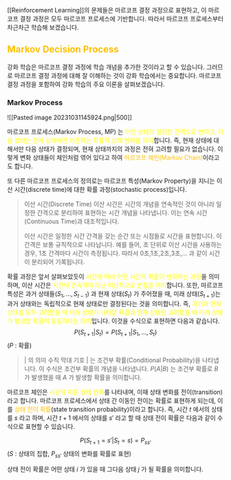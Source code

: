[[Reinforcement Learning]]의 문제들은 마르코프 결정 과정으로 표현하고, 이 마르코프 결정 과정은 모두 마르코프 프로세스에 기반합니다. 따라서 마르코프 프로세스부터 차근차근 학습해 보겠습니다.

## <font color="#ffc000">Markov Decision Process</font>
강화 학습은 마르코프 결정 과정에 학습 개념을 추가한 것이라고 할 수 있습니다. 그러므로 마르코프 결정 과정에 대해 잘 이해하는 것이 강화 학습에서는 중요합니다. 마르코프 결정 과정을 포함하여 강화 학습의 주요 이론을 살펴보겠습니다.

### Markov Process

![[Pasted image 20231031145924.png|500]]

마르코프 프로세스(Markov Process, MP) 는 <font color="#ffff00">어떤 상태가 일정한 간격으로 변하고, 다음 상태는 현재 상태에만 의존하는 확률적 상태 변화를 의미</font>합니다. 즉, 현재 상태에 대해서만 다음 상태가 결정되며, 현재 상태까지의 과정은 전혀 고려할 필요가 없습니다. 이렇게 변화 상태들이 체인처럼 엮어 있다고 하여 <font color="#ffc000">마르코프 체인(Markov Chain)</font>이라고도 합니다.

또 다른 마르코프 프로세스의 정의로는 마르코프 특성(Markov Property)을 지니는 이산 시간(discrete time)에 대한 확률 과정(stochastic process)입니다. 

> 이산 시간(Discrete Time)
> 이산 시간은 시간의 개념을 연속적인 것이 아니라 일정한 간격으로 분리하여 표현하는 시간 개념을 나타냅니다. 이는 연속 시간(Continuous Time)과 대조적입니다.
> 
> 이산 시간은 일정한 시간 간격을 갖는 순간 또는 시점들로 시간을 표현합니다. 이 간격은 보통 규칙적으로 나타납니다. 예를 들어, 초 단위로 이산 시간을 사용하는 경우, 1초 간격마다 시간이 측정됩니다. 따라서 0초,1초,2초,3초,... 과 같이 시간이 분리되어 기록됩니다.

확률 과정은 앞서 살펴보았듯이 <font color="#ffff00">시간에 따라 어떤 사건의 확률이 변화하는 과정</font>을 의미하며, 이산 시간은 <font color="#ffff00">시간이 연속적이 아닌 이산적으로 변함을 의미</font>합니다. 또한, 마르코프 특성은 과거 상태들($S_1, ..., S_{t-1}$) 과 현재 상태($S_t$) 가 주어졌을 때, 미래 상태($S_{t+1}$)는 과거 상태와는 독립적으로 현재 상태로만 결정된다는 것을 의미합니다. 즉, <font color="#ffff00">과거와 현재 상태를 모두 고려했을 때 미래 상태가 나타날 확률과 현재 상태만 고려했을 때 미래 상태가 발생할 확률이 동일하다는 의미</font>입니다. 이것을 수식으로 표현하면 다음과 같습니다.
$$P(S_{t+1} | S_t) = P(S_{t+1} | S_1, ..., S_t)$$
($P$ : 확률)

> | 의 의미
> 수직 막대 기호 | 는 조건부 확률(Conditional Probability)을 나타냅니다. 이 수식은 조건부 확률의 개념을 나타냅니다.
>  $P(A|B)$ 는 조건부 확률로 $B$ 가 발생했을 때 $A$ 가 발생할 확률을 의미합니다.

마르코프 체인은 <font color="#ffff00">시간에 따른 상태 변화</font>를 나타내며, 이때 상태 변화를 전이(transition)라고 합니다. 마르코프 프로세스에서 상태 간 이동인 전이는 확률로 표현하게 되는데, 이를 <font color="#ffc000">상태 전이 확률</font>(state transition probability)이라고 합니다. 즉, 시간 $t$ 에서의 상태를 $s$ 라고 하며, 시간 $t+1$ 에서의 상태를 $s'$ 라고 할 때 상태 전이 확률은 다음과 같이 수식으로 표현할 수 있습니다.



$$P(S_{t+1} = s' | S_t = s) = P_{ss'}$$
($S$ : 상태의 집합, $P_{ss'}$ 상태의 변화를 확률로 표현)

상태 전이 확률은 어떤 상태 $i$ 가 있을 때 그다음 상태 $j$ 가 될 확률을 의미합니다.



